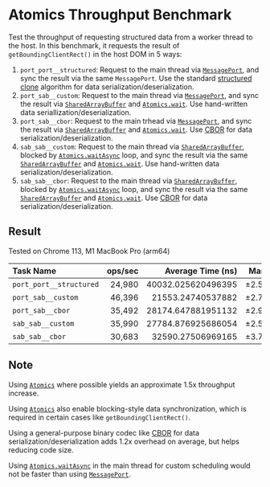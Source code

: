 # Atomics Throughput Benchmark

Test the throughput of requesting structured data from a worker thread to the host. In this benchmark, it requests the result of `getBoundingClientRect()` in the host DOM in 5 ways:

1. `port_port__structured`: Request to the main thread via [`MessagePort`], and sync the result via the same `MessagePort`. Use the standard [structured clone](https://developer.mozilla.org/en-US/docs/Web/API/Web_Workers_API/Structured_clone_algorithm) algorithm for data serialization/deserialization.
2. `port_sab__custom`: Request to the main thread via [`MessagePort`], and sync the result via [`SharedArrayBuffer`] and [`Atomics.wait`]. Use hand-written data seriallization/deserialization.
3. `port_sab__cbor`: Request to the main trhead via [`MessagePort`], and sync the result via [`SharedArrayBuffer`] and [`Atomics.wait`]. Use [CBOR] for data serialization/deserialization.
4. `sab_sab__custom`: Request to the main thread via [`SharedArrayBuffer`], blocked by [`Atomics.waitAsync`] loop, and sync the result via the same [`SharedArrayBuffer`] and [`Atomics.wait`]. Use hand-written data serialization/deserialization.
5. `sab_sab__cbor`: Request to the main thread via [`SharedArrayBuffer`], blocked by [`Atomics.waitAsync`] loop, and sync the result via the same [`SharedArrayBuffer`] and [`Atomics.wait`]. Use [CBOR] for data serialization/deserialization.

## Result

Tested on Chrome 113, M1 MacBook Pro (arm64)

| Task Name               | ops/sec | Average Time (ns)  | Margin | Samples |
| :---------------------- | ------: | -----------------: | -----: | ------: |
| `port_port__structured` | 24,980  | 40032.025620496395 | ±2.57% | 12490   |
| `port_sab__custom`      | 46,396  | 21553.24740537882  | ±2.71% | 23203   |
| `port_sab__cbor`        | 35,492  | 28174.647881951132 | ±2.91% | 17750   |
| `sab_sab__custom`       | 35,990  | 27784.876925686054 | ±2.59% | 17999   |
| `sab_sab__cbor`         | 30,683  | 32590.27506969165  | ±3.77% | 15342   |

## Note

Using [`Atomics`] where possible yields an approximate 1.5x throughput increase.

Using [`Atomics`] also enable blocking-style data synchronization, which is required in certain cases like `getBoundingClientRect()`.

Using a general-purpose binary codec like [CBOR] for data serialization/deserialization adds 1.2x overhead on average, but helps reducing code size.

Using [`Atomics.waitAsync`] in the main thread for custom scheduling would not be faster than using [`MessagePort`].

[`MessagePort`]: https://developer.mozilla.org/en-US/docs/Web/API/MessagePort
[structured clone]: https://developer.mozilla.org/en-US/docs/Web/API/Web_Workers_API/Structured_clone_algorithm
[`SharedArrayBuffer`]: https://developer.mozilla.org/en-US/docs/Web/JavaScript/Reference/Global_Objects/SharedArrayBuffer
[`Atomics`]: https://developer.mozilla.org/en-US/docs/Web/JavaScript/Reference/Global_Objects/Atomics
[`Atomics.wait`]: https://developer.mozilla.org/en-US/docs/Web/JavaScript/Reference/Global_Objects/Atomics/wait
[`Atomics.waitAsync`]: https://developer.mozilla.org/en-US/docs/Web/JavaScript/Reference/Global_Objects/Atomics/waitAsync
[CBOR]: https://cbor.io/

